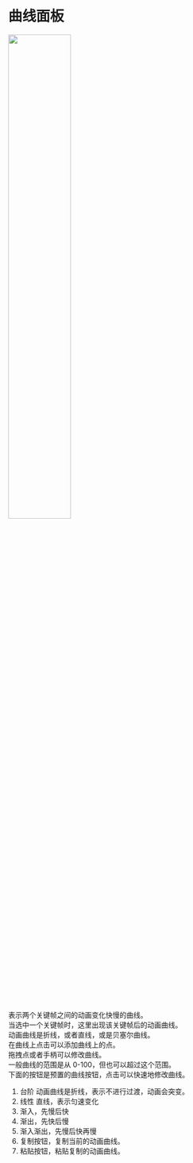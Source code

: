 # 曲线面板
<img src='/ui/curve.png' width=50%>

表示两个关键帧之间的动画变化快慢的曲线。
<br>当选中一个关键帧时，这里出现该关键帧后的动画曲线。
<br>动画曲线是折线，或者直线，或是贝塞尔曲线。
<br>在曲线上点击可以添加曲线上的点。
<br>拖拽点或者手柄可以修改曲线。
<br>一般曲线的范围是从 0-100，但也可以超过这个范围。
<br>下面的按钮是预置的曲线按钮，点击可以快速地修改曲线。

1. 台阶 动画曲线是折线，表示不进行过渡，动画会突变。
2. 线性 直线，表示匀速变化
3. 渐入，先慢后快
4. 渐出，先快后慢
5. 渐入渐出，先慢后快再慢
6. 复制按钮，复制当前的动画曲线。
7. 粘贴按钮，粘贴复制的动画曲线。